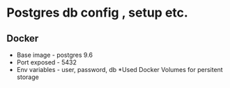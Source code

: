 # Postgres db config , setup etc.
## Docker 
- Base image - postgres 9.6
- Port exposed - 5432
- Env variables - user, password, db
*Used Docker Volumes for persitent storage
